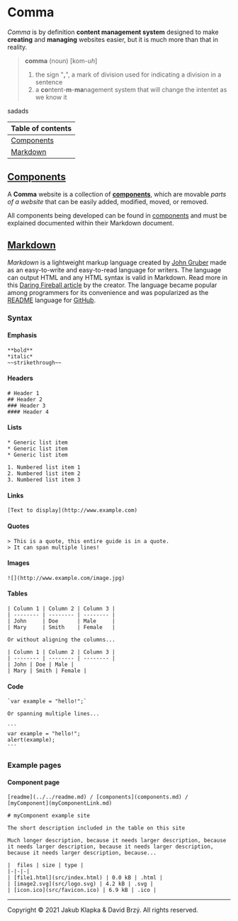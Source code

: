 # Comma

*Comma* is by definition **content management system** designed to make **creating** and **managing** websites easier, but it is much more than that in reality.

> **comma** (noun) [kom-*uh*]
> 1. the sign "**,**", a mark of division used for indicating a division in a sentence
> 2. a **co**ntent-**m**-**ma**nagement system that will change the intentet as we know it

sadads

| Table of contents |
| - | 
| [Components](components/components.md) |
| [Markdown](#markdown) | 

## [Components](components/components.md)

A **Comma** website is a collection of [**components**](components/components.md), which are movable *parts of a website* that can be easily added, modified, moved, or removed.

All components being developed can be found in [components](components/components.md) and must be explained documented within their Markdown document.

## [Markdown](https://daringfireball.net/projects/markdown/)

*Markdown* is a lightweight markup language created by [John Gruber](https://daringfireball.net/) made as an easy-to-write and easy-to-read language for writers. The language can output HTML and any HTML syntax is valid in Markdown. Read more in this [Daring Fireball article](https://daringfireball.net/projects/markdown/) by the creator. The language became popular among programmers for its convenience and was popularized as the [README](https://docs.github.com/en/repositories/managing-your-repositorys-settings-and-features/customizing-your-repository/about-readmes) language for [GitHub](https://github.com/).

### Syntax

#### Emphasis

```
**bold**
*italic*
~~strikethrough~~
```
 
#### Headers

```
# Header 1
## Header 2
### Header 3
#### Header 4
```
 
#### Lists

```
* Generic list item
* Generic list item
* Generic list item
 
1. Numbered list item 1
2. Numbered list item 2
3. Numbered list item 3
```

#### Links

```
[Text to display](http://www.example.com)
```
 
#### Quotes

```
> This is a quote, this entire guide is in a quote.
> It can span multiple lines!
```
 
#### Images

```
![](http://www.example.com/image.jpg)
```
 
#### Tables

```
| Column 1 | Column 2 | Column 3 |
| -------- | -------- | -------- |
| John     | Doe      | Male     |
| Mary     | Smith    | Female   |

Or without aligning the columns...

| Column 1 | Column 2 | Column 3 |
| -------- | -------- | -------- |
| John | Doe | Male |
| Mary | Smith | Female |
```
 
#### Code

```
`var example = "hello!";`

Or spanning multiple lines...
 
```ㅤ
var example = "hello!";
alert(example);
```ㅤ
```

### Example pages

#### Component page

```
[readme](../../readme.md) / [components](components.md) / [myComponent](myComponentLink.md)
 
# myComponent example site
 
The short description included in the table on this site

Much longer description, because it needs larger description, because it needs larger description, because it needs larger description, because it needs larger description, because...

|  files | size | type |
|-|-|-|
| [file1.html](src/index.html) | 0.0 kB | .html |
| [image2.svg](src/logo.svg) | 4.2 kB | .svg |
| [icon.ico](src/favicon.ico) | 6.9 kB | .ico |
```

---
Copyright &copy; 2021 Jakub Klapka & David Brzý. All rights reserved.